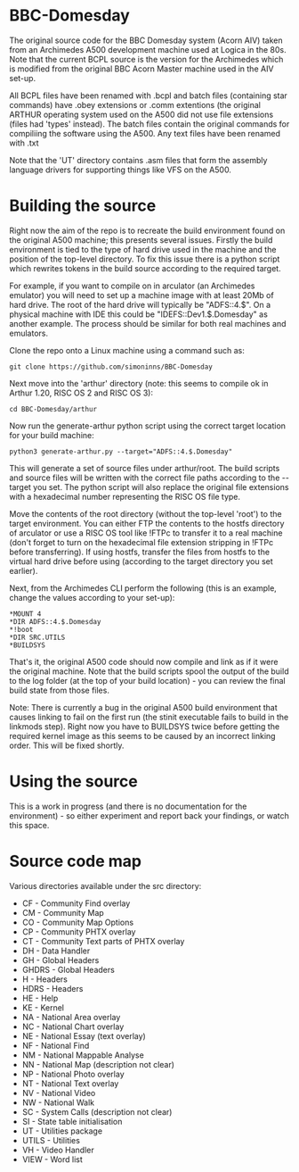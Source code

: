 # BBC-Domesday
The original source code for the BBC Domesday system (Acorn AIV) taken from an Archimedes A500 development machine used at Logica in the 80s.  Note that the current BCPL source is the version for the Archimedes which is modified from the original BBC Acorn Master machine used in the AIV set-up.

All BCPL files have been renamed with .bcpl and batch files (containing star commands) have .obey extensions or .comm extentions (the original ARTHUR operating system used on the A500 did not use file extensions (files had 'types' instead).  The batch files contain the original commands for compiliing the software using the A500.  Any text files have been renamed with .txt

Note that the 'UT' directory contains .asm files that form the assembly language drivers for supporting things like VFS on the A500.

# Building the source
Right now the aim of the repo is to recreate the build environment found on the original A500 machine; this presents several issues.  Firstly the build environment is tied to the type of hard drive used in the machine and the position of the top-level directory.  To fix this issue there is a python script which rewrites tokens in the build source according to the required target.

For example, if you want to compile on in arculator (an Archimedes emulator) you will need to set up a machine image with at least 20Mb of hard drive.  The root of the hard drive will typically be "ADFS::4.$".  On a physical machine with IDE this could be "IDEFS::Dev1.$.Domesday" as another example.  The process should be similar for both real machines and emulators.

Clone the repo onto a Linux machine using a command such as:

    git clone https://github.com/simoninns/BBC-Domesday

Next move into the 'arthur' directory (note: this seems to compile ok in Arthur 1.20, RISC OS 2 and RISC OS 3):

    cd BBC-Domesday/arthur

Now run the generate-arthur python script using the correct target location for your build machine:

    python3 generate-arthur.py --target="ADFS::4.$.Domesday"

This will generate a set of source files under arthur/root.  The build scripts and source files will be written with the correct file paths according to the --target you set.  The python script will also replace the original file extensions with a hexadecimal number representing the RISC OS file type.

Move the contents of the root directory (without the top-level 'root') to the target environment.  You can either FTP the contents to the hostfs directory of arculator or use a RISC OS tool like !FTPc to transfer it to a real machine (don't forget to turn on the hexadecimal file extension stripping in !FTPc before transferring).  If using hostfs, transfer the files from hostfs to the virtual hard drive before using (according to the target directory you set earlier).

Next, from the Archimedes CLI perform the following (this is an example, change the values according to your set-up):

    *MOUNT 4
    *DIR ADFS::4.$.Domesday
    *!boot
    *DIR SRC.UTILS
    *BUILDSYS

That's it, the original A500 code should now compile and link as if it were the original machine.  Note that the build scripts spool the output of the build to the log folder (at the top of your build location) - you can review the final build state from those files.

Note: There is currently a bug in the original A500 build environment that causes linking to fail on the first run (the stinit executable fails to build in the linkmods step).  Right now you have to BUILDSYS twice before getting the required kernel image as this seems to be caused by an incorrect linking order.  This will be fixed shortly.

# Using the source
This is a work in progress (and there is no documentation for the environment) - so either experiment and report back your findings, or watch this space.

# Source code map
Various directories available under the src directory:

* CF - Community Find overlay
* CM - Community Map
* CO - Community Map Options
* CP - Community PHTX overlay
* CT - Community Text parts of PHTX overlay
* DH - Data Handler
* GH - Global Headers
* GHDRS - Global Headers
* H - Headers
* HDRS - Headers
* HE - Help
* KE - Kernel
* NA - National Area overlay
* NC - National Chart overlay
* NE - National Essay (text overlay)
* NF - National Find
* NM - National Mappable Analyse
* NN - National Map (description not clear)
* NP - National Photo overlay
* NT - National Text overlay
* NV - National Video
* NW - National Walk
* SC - System Calls (description not clear)
* SI - State table initialisation
* UT - Utilities package
* UTILS - Utilities
* VH - Video Handler
* VIEW - Word list
